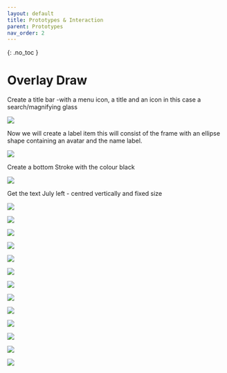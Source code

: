 ```yaml
---
layout: default
title: Prototypes & Interaction
parent: Prototypes
nav_order: 2
---
```


{: .no_toc }

# Overlay Draw

Create a title bar -with a menu icon, a title and an icon in this case a search/magnifying glass

![](../images/draw_1/draw_2.png)

Now we will create a label item this will consist of the frame with an ellipse shape containing an avatar and the name label.

![](../images/draw_1/draw_3.png)

Create a bottom Stroke with the colour black

![](../images/draw_1/draw_4.png)

Get the text July left - centred vertically and fixed size

![](../images/draw_1/draw_5.png)



![](../images/draw_1/draw_6.png)

![](../images/draw_1/draw_8.png)

![](../images/draw_1/draw_9.png)

![](../images/draw_1/draw_10.png)

![](../images/draw_1/draw_11.png)

![](../images/draw_1/draw_12.png)

![](../images/draw_1/draw_13.png)

![](../images/draw_1/draw_14.png)

![](../images/draw_1/draw_15.png)

![](../images/draw_1/draw_16.png)

![](../images/draw_1/draw_17.png)

![](../images/draw_1/draw_18.png)
